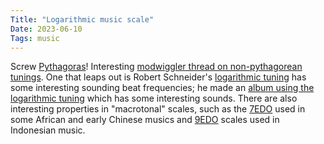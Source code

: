 ```yaml
---
Title: "Logarithmic music scale"
Date: 2023-06-10
Tags: music 
---
```


Screw [Pythagoras](https://en.wikipedia.org/wiki/Pythagorean_tuning)! Interesting [modwiggler thread on non-pythagorean tunings](https://www.modwiggler.com/forum/viewtopic.php?t=269599).  One that leaps out is Robert Schneider's [logarithmic tuning](https://arxiv.org/abs/1312.5020) has some interesting sounding beat frequencies; he made an [album using the logarithmic tuning](https://cloudrecordings.bandcamp.com/album/songs-for-other-worlds-2) which has some interesting sounds.  There are also interesting properties in "macrotonal" scales, such as the [7EDO](https://en.xen.wiki/w/7edo) used in some African and early Chinese musics and [9EDO](https://en.wikipedia.org/wiki/Pelog) scales used in Indonesian music.